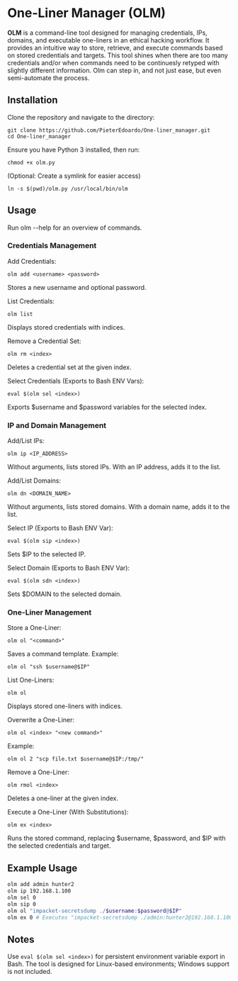 # One-Liner Manager (OLM)

**OLM** is a command-line tool designed for managing credentials, IPs, domains, and executable one-liners in an ethical hacking workflow. It provides an intuitive way to store, retrieve, and execute commands based on stored credentials and targets. This tool shines when there are too many credentials and/or when commands need to be continuesly retyped with slightly different information. Olm can step in, and not just ease, but even semi-automate the process.


## Installation

Clone the repository and navigate to the directory:

    git clone https://github.com/PieterEdoardo/One-liner_manager.git
    cd One-liner_manager

Ensure you have Python 3 installed, then run:

    chmod +x olm.py

(Optional: Create a symlink for easier access)

    ln -s $(pwd)/olm.py /usr/local/bin/olm

## Usage

Run olm --help for an overview of commands.
### Credentials Management

Add Credentials:

    olm add <username> <password>

Stores a new username and optional password.

List Credentials:

    olm list

Displays stored credentials with indices.

Remove a Credential Set:

    olm rm <index>

Deletes a credential set at the given index.

Select Credentials (Exports to Bash ENV Vars):

    eval $(olm sel <index>)

Exports $username and $password variables for the selected index.

### IP and Domain Management

Add/List IPs:

    olm ip <IP_ADDRESS>

Without arguments, lists stored IPs.
With an IP address, adds it to the list.

Add/List Domains:

    olm dn <DOMAIN_NAME>

Without arguments, lists stored domains.
With a domain name, adds it to the list.

Select IP (Exports to Bash ENV Var):

    eval $(olm sip <index>)

Sets $IP to the selected IP.

Select Domain (Exports to Bash ENV Var):

    eval $(olm sdn <index>)

Sets $DOMAIN to the selected domain.

### One-Liner Management

Store a One-Liner:

    olm ol "<command>"

Saves a command template. Example:

    olm ol "ssh $username@$IP"

List One-Liners:

    olm ol

Displays stored one-liners with indices.

Overwrite a One-Liner:

    olm ol <index> "<new command>"

Example:

    olm ol 2 "scp file.txt $username@$IP:/tmp/"

Remove a One-Liner:

    olm rmol <index>

Deletes a one-liner at the given index.

Execute a One-Liner (With Substitutions):

    olm ex <index>

Runs the stored command, replacing $username, $password, and $IP with the selected credentials and target.

## Example Usage

```bash
olm add admin hunter2
olm ip 192.168.1.100
olm sel 0
olm sip 0
olm ol "impacket-secretsdump ./$username:$password@$IP"
olm ex 0 # Executes "impacket-secretsdump ./admin:hunter2@192.168.1.100"
```

## Notes

Use `eval $(olm sel <index>)` for persistent environment variable export in Bash.
The tool is designed for Linux-based environments; Windows support is not included.
